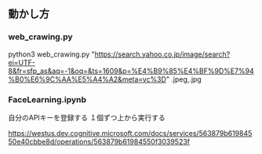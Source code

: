 ## 動かし方  
### web_crawing.py  
python3 web_crawing.py "https://search.yahoo.co.jp/image/search?ei=UTF-8&fr=sfp_as&aq=-1&oq=&ts=1609&p=%E4%B9%85%E4%BF%9D%E7%94%B0%E6%9C%AA%E5%A4%A2&meta=vc%3D" .jpeg,.jpg

### FaceLearning.ipynb
自分のAPIキーを登録する
１個ずつ上から実行する

https://westus.dev.cognitive.microsoft.com/docs/services/563879b61984550e40cbbe8d/operations/563879b61984550f3039523f

